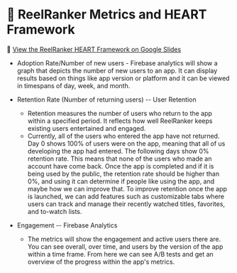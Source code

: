 # 🎯 ReelRanker Metrics and HEART Framework

🔗 [View the ReelRanker HEART Framework on Google Slides](https://docs.google.com/presentation/d/1iVC6YgqqU15OykSA6jed_ux97ov4fDDz_b2eMzn7AvU/edit?slide=id.gc8216bd24_20_0#slide=id.gc8216bd24_20_0)

- Adoption Rate/Number of new users - Firebase analytics will show a graph that depicts the number of new users to an app. It can display results based on things like app version or platform and it can be viewed in timespans of day, week, and month.


- Retention Rate (Number of returning users) -- User Retention
  - Retention measures the number of users who return to the app within a specified period. It reflects how well ReelRanker keeps existing users entertained and engaged.
  - Currently, all of the users who entered the app have not returned. Day 0 shows 100% of users were on the app, meaning that all of us developing the app had entered. The following       days show 0% retention rate. This means that none of the users who made an account have come back. Once the app is completed and if it is being used by the public, the retention        rate should be higher than 0%, and using it can determine if people like using the app, and maybe how we can improve that. To improve retention once the app is launched, we can add     features such as customizable tabs where users can track and manage their recently watched titles, favorites, and to-watch lists.
- Engagement -- Firebase Analytics
  - The metrics will show the engagement and active users there are. You can see overall, over time, and users by the version of the app within a time frame. From here we can see A/B tests and get an overview of the progress within the app's metrics.
